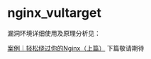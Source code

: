 # nginx_vultarget

漏洞环境详细使用及原理分析见：

[案例｜轻松绕过你的Nginx（上篇）](https://mp.weixin.qq.com/s/yDIMgXltVLNfslVGg9lt4g)
下篇敬请期待
